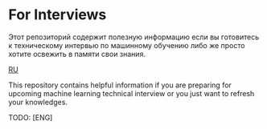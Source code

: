 # For Interviews

Этот репозиторий содержит полезную информацию если вы готовитесь к техническому интервью по машинному обучению либо же просто хотите освежить в памяти свои знания.

[RU](https://github.com/BejeweledMe/For-Interviews/tree/main/RU)

This repository contains helpful information if you are preparing for upcoming machine learning technical interview or you just want to refresh your knowledges.

TODO: [ENG]
